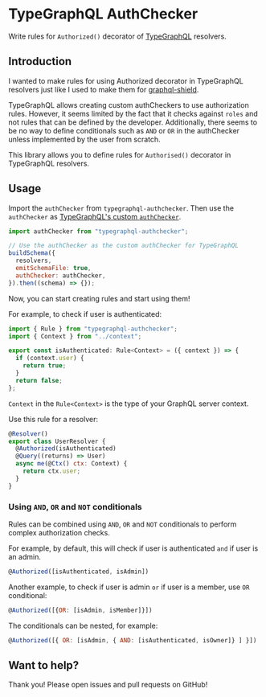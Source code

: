 # TypeGraphQL AuthChecker

Write rules for `Authorized()` decorator of [TypeGraphQL](https://github.com/MichalLytek/type-graphql) resolvers.

## Introduction

I wanted to make rules for using Authorized decorator in TypeGraphQL resolvers just like I used to make them for [graphql-shield](https://github.com/maticzav/graphql-shield).

TypeGraphQL allows creating custom authCheckers to use authorization rules. However, it seems limited by the fact that it checks against `roles` and not rules that can be defined by the developer. Additionally, there seems to be no way to define conditionals such as `AND` or `OR` in the authChecker unless implemented by the user from scratch.

This library allows you to define rules for `Authorised()` decorator in TypeGraphQL resolvers.

## Usage

Import the `authChecker` from `typegraphql-authchecker`. Then use the `authChecker` as [TypeGraphQL's custom `authChecker`](https://typegraphql.com/docs/authorization.html#how-to-use).

```js
import authChecker from "typegraphql-authchecker";

// Use the authChecker as the custom authChecker for TypeGraphQL
buildSchema({
  resolvers,
  emitSchemaFile: true,
  authChecker: authChecker,
}).then((schema) => {});
```

Now, you can start creating rules and start using them!

For example, to check if user is authenticated:

```js
import { Rule } from "typegraphql-authchecker";
import { Context } from "../context";

export const isAuthenticated: Rule<Context> = ({ context }) => {
  if (context.user) {
    return true;
  }
  return false;
};
```

`Context` in the `Rule<Context>` is the type of your GraphQL server context.

Use this rule for a resolver:

```js
@Resolver()
export class UserResolver {
  @Authorized(isAuthenticated)
  @Query((returns) => User)
  async me(@Ctx() ctx: Context) {
    return ctx.user;
  }
}
```

### Using `AND`, `OR` and `NOT` conditionals

Rules can be combined using `AND`, `OR` and `NOT` conditionals to perform complex authorization checks.

For example, by default, this will check if user is authenticated `and` if user is an admin.

```js
@Authorized([isAuthenticated, isAdmin])
```

Another example, to check if user is admin `or` if user is a member, use `OR` conditional:

```js
@Authorized([{OR: [isAdmin, isMember]}])
```

The conditionals can be nested, for example:

```js
@Authorized([{ OR: [isAdmin, { AND: [isAuthenticated, isOwner]} ] }])
```

## Want to help?

Thank you! Please open issues and pull requests on GitHub!
